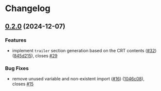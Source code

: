 # Changelog

## [0.2.0](https://github.com/pediferrous/pediferrous/compare/pediferrous-v0.1.0...pediferrous-v0.2.0) (2024-12-07)


### Features

* implement `trailer` section generation based on the CRT contents ([#32](https://github.com/pediferrous/pediferrous/issues/32)) ([845d215](https://github.com/pediferrous/pediferrous/commit/845d215713759859f5f523ebc4dfd1d13afdcca3)), closes [#29](https://github.com/pediferrous/pediferrous/issues/29)


### Bug Fixes

* remove unused variable and non-existent import ([#16](https://github.com/pediferrous/pediferrous/issues/16)) ([1046c08](https://github.com/pediferrous/pediferrous/commit/1046c08c29d886d2cbaa35ab1e4435a9b544de07)), closes [#15](https://github.com/pediferrous/pediferrous/issues/15)
